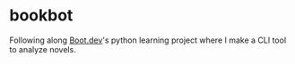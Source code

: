# bookbot

Following along [Boot.dev](https://www.boot.dev)'s python learning project where I make a CLI tool to analyze novels.
